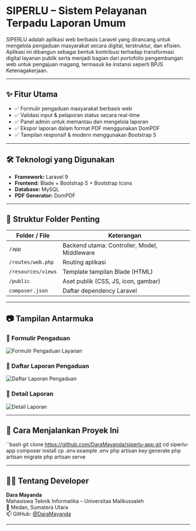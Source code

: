 # SIPERLU – Sistem Pelayanan Terpadu Laporan Umum

SIPERLU adalah aplikasi web berbasis Laravel yang dirancang untuk mengelola pengaduan masyarakat secara digital, terstruktur, dan efisien. Aplikasi ini dibangun sebagai bentuk kontribusi terhadap transformasi digital layanan publik serta menjadi bagian dari portofolio pengembangan web untuk pengajuan magang, termasuk ke instansi seperti BPJS Ketenagakerjaan.

---

## ✨ Fitur Utama

- ✅ Formulir pengaduan masyarakat berbasis web  
- ✅ Validasi input & pelaporan status secara real-time  
- ✅ Panel admin untuk memantau dan mengelola laporan  
- ✅ Ekspor laporan dalam format PDF menggunakan DomPDF  
- ✅ Tampilan responsif & modern menggunakan Bootstrap 5  

---

## 🛠️ Teknologi yang Digunakan

- **Framework:** Laravel 9  
- **Frontend:** Blade + Bootstrap 5 + Bootstrap Icons  
- **Database:** MySQL  
- **PDF Generator:** DomPDF  

---

## 📁 Struktur Folder Penting

| Folder / File          | Keterangan                                      |
|------------------------|-------------------------------------------------|
| `/app`                 | Backend utama: Controller, Model, Middleware   |
| `/routes/web.php`      | Routing aplikasi                                |
| `/resources/views`     | Template tampilan Blade (HTML)                  |
| `/public`              | Aset publik (CSS, JS, icon, gambar)             |
| `composer.json`        | Daftar dependency Laravel                       |

---

## 📷 Tampilan Antarmuka

### 🔹 Formulir Pengaduan
![Formulir Pengaduan Layanan](screenshots/formulir_Pengaduan_Layanan.png)

### 🔹 Daftar Laporan Pengaduan
![Daftar Laporan Pengaduan](screenshots/Daftar_Laporan_Pengaduan.png)

### 🔹 Detail Laporan
![Detail Laporan](screenshots/Detail_Laporan.png)

---

## 📌 Cara Menjalankan Proyek Ini

``bash
git clone https://github.com/DaraMayanda/siperlu-app.git
cd siperlu-app
composer install
cp .env.example .env
php artisan key:generate
php artisan migrate
php artisan serve


---

## 👩‍💻 Tentang Developer

**Dara Mayanda**  
Mahasiswa Teknik Informatika – Universitas Malikussaleh  
📍 Medan, Sumatera Utara  
📫 GitHub: [@DaraMayanda](https://github.com/DaraMayanda)

----
